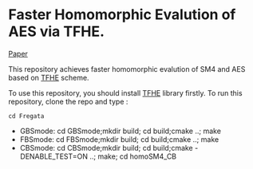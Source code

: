 # Faster Homomorphic Evalution of AES via TFHE.
 [Paper](https://link.springer.com/chapter/10.1007/978-3-031-49187-0_20)

This repository achieves faster homomorphic  evalution of SM4 and AES based on [TFHE](https://eprint.iacr.org/2018/421.pdf) scheme.

To use this repository, you should install [TFHE](https://github/tfhe/tfhe) library firstly.
To run this repository, clone the repo and type :
```
cd Fregata
```

* GBSmode:  cd GBSmode;mkdir build; cd build;cmake ..; make
* FBSmode: cd FBSmode;mkdir build; cd build;cmake ..; make
* CBSmode: cd CBSmode;mkdir build; cd build;cmake -DENABLE_TEST=ON ..; make; cd homoSM4_CB
